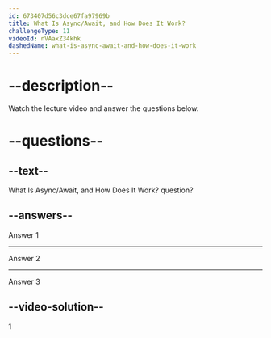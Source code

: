 ```yaml
---
id: 673407d56c3dce67fa97969b
title: What Is Async/Await, and How Does It Work?
challengeType: 11
videoId: nVAaxZ34khk
dashedName: what-is-async-await-and-how-does-it-work
---
```


# --description--

Watch the lecture video and answer the questions below.

# --questions--

## --text--

What Is Async/Await, and How Does It Work? question?

## --answers--

Answer 1

---

Answer 2

---

Answer 3

## --video-solution--

1
